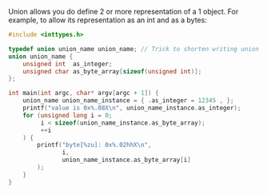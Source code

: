 Union allows you do define 2 or more representation of a 1 object. For example, to allow its representation as an int and as a bytes:
```C
#include <inttypes.h> 

typedef union union_name union_name; // Trick to shorten writing union
union union_name {
    unsigned int  as_integer;
    unsigned char as_byte_array[sizeof(unsigned int)];
};

int main(int argc, char* argv[argc + 1]) {
    union_name union_name_instance = { .as_integer = 12345 , };
    printf("value is 0x%.08X\n", union_name_instance.as_integer);
    for (unsigned long i = 0;
         i < sizeof(union_name_instance.as_byte_array);
         ++i
    ) {
        printf("byte[%zu]: 0x%.02hhX\n",
               i,
               union_name_instance.as_byte_array[i]
        ); 
    }
}
```